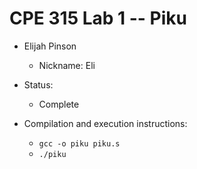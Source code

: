 # CPE 315 Lab 1 -- Piku

* Elijah Pinson
	* Nickname: Eli

* Status:
	* Complete

* Compilation and execution instructions:
	* `gcc -o piku piku.s`
	* `./piku`

